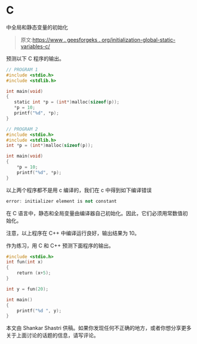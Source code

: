 # C

中全局和静态变量的初始化

> 原文:[https://www . geesforgeks . org/initialization-global-static-variables-c/](https://www.geeksforgeeks.org/initialization-global-static-variables-c/)

预测以下 C 程序的输出。

```cpp
// PROGRAM 1
#include <stdio.h>
#include <stdlib.h>

int main(void)
{
   static int *p = (int*)malloc(sizeof(p));
   *p = 10;
   printf("%d", *p);
}
```

```cpp
// PROGRAM 2
#include <stdio.h>
#include <stdlib.h>
int *p = (int*)malloc(sizeof(p));

int main(void)
{
    *p = 10;
    printf("%d", *p);
}
```

以上两个程序都不是用 c 编译的，我们在 c 中得到如下编译错误

```cpp
error: initializer element is not constant
```

在 C 语言中，静态和全局变量由编译器自己初始化。因此，它们必须用常数值初始化。

注意，以上程序在 C++ 中编译运行良好，输出结果为 10。

作为练习，用 C 和 C++ 预测下面程序的输出。

```cpp
#include <stdio.h>
int fun(int x)
{
    return (x+5);
}

int y = fun(20);

int main()
{
    printf("%d ", y);
}
```

本文由 Shankar Shastri 供稿。如果你发现任何不正确的地方，或者你想分享更多关于上面讨论的话题的信息，请写评论。